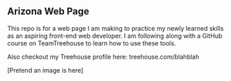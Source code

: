 ## Arizona Web Page

This repo is for a web page I am making to practice my newly learned skills as an aspiring front-end web developer. I am following along with a GitHub course on TeamTreehouse to learn how to use these tools. 

Also checkout my Treehouse profile here: treehouse.com/blahblah

[Pretend an image is here]


